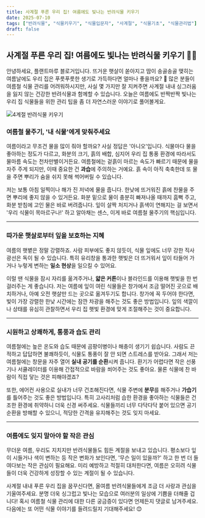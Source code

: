 ```yaml
---
title: 사계절 푸른 우리 집! 여름에도 빛나는 반려식물 키우기 
date: 2025-07-10
tags: ["반려식물", "식물키우기", "식물입문자", "사계절", "식물기초", "식물관리법"]
draft: false
---
```


## 사계절 푸른 우리 집! 여름에도 빛나는 반려식물 키우기 🌿✨

안녕하세요, 플랜트마루 블로거입니다. 뜨거운 햇살이 쏟아지고 땀이 송골송골 맺히는 여름날에도 우리 집은 푸릇푸릇한 생기로 가득하다면 얼마나 좋을까요? 🌴 많은 분들이 여름철 식물 관리를 어려워하시지만, 사실 몇 가지만 잘 지켜주면 사계절 내내 싱그러움을 잃지 않는 건강한 반려식물과 함께할 수 있습니다. 오늘은 여름에도 반짝반짝 빛나는 우리 집 식물들을 위한 관리 팁을 좀 더 자연스러운 이야기로 풀어볼게요.

![4계절 반려식물 키우기](/images/4season_plant.png)

### 여름철 물주기, '내 식물'에게 맞춰주세요

여름이라고 무조건 물을 많이 줘야 할까요? 사실 정답은 '아니오'입니다. 식물마다 물을 좋아하는 정도가 다르고, 화분의 크기, 흙의 배합, 심지어 우리 집 통풍 환경에 따라서도 물마름 속도는 천차만별이거든요. 여름철에는 겉흙이 마르는 속도가 빠르기 때문에 물을 자주 주게 되지만, 이때 중요한 건 **과습**에 주의하는 거예요. 흙 속이 아직 축축한데 또 물을 주면 뿌리가 숨을 쉬지 못해 썩어버릴 수 있습니다.

저는 보통 아침 일찍이나 해가 진 저녁에 물을 줍니다. 한낮에 뜨거워진 흙에 찬물을 주면 뿌리에 좋지 않을 수 있거든요. 화분 밑으로 물이 충분히 빠져나올 때까지 흠뻑 주고, 화분 받침에 고인 물은 바로 버려줍니다. 잎이 살짝 처지거나 흙색이 연해지는 걸 보면서 '우리 식물이 목마르구나!' 하고 알아채는 센스, 이게 바로 여름철 물주기의 핵심입니다.

---

### 따가운 햇살로부터 잎을 보호하는 지혜

여름의 햇볕은 정말 강렬하죠. 사람 피부에도 좋지 않듯이, 식물 잎에도 너무 강한 직사광선은 독이 될 수 있습니다. 특히 유리창을 통과한 햇빛은 더 뜨거워서 잎이 타들어 가거나 누렇게 변하는 **일소 현상**을 일으킬 수 있어요.

이럴 땐 식물을 잠시 자리를 옮겨주거나, **얇은 커튼**이나 블라인드를 이용해 햇빛을 한 번 걸러주는 게 좋습니다. 저는 여름에 잎이 여린 식물들은 창가에서 조금 떨어진 곳으로 배치하거나, 아예 오전 햇살만 드는 곳으로 옮겨두기도 합니다. 창가에 꼭 두어야 한다면, 빛이 가장 강렬한 한낮 시간에는 잠깐 차광을 해주는 것도 좋은 방법입니다. 잎의 색깔이나 상태를 유심히 관찰하면서 우리 집 햇빛 환경에 맞게 조절해주는 것이 중요합니다.

---

### 시원하고 상쾌하게, 통풍과 습도 관리

여름철에는 높은 온도와 습도 때문에 곰팡이병이나 해충이 생기기 쉽습니다. 사람도 끈적하고 답답하면 불쾌하듯이, 식물도 통풍이 잘 안 되면 스트레스를 받아요. 그래서 저는 여름철에는 창문을 자주 열어 **실내 공기를 순환**시켜 줍니다. 환기가 어렵다면 작은 선풍기나 서큘레이터를 이용해 간접적으로 바람을 쐬어주는 것도 좋아요. 물론 식물에 찬 바람이 직접 닿는 것은 피해야겠죠?

또한, 에어컨 사용으로 실내가 너무 건조해진다면, 식물 주변에 **분무**를 해주거나 **가습기**를 틀어주는 것도 좋은 방법입니다. 특히 고사리처럼 습한 환경을 좋아하는 식물들은 건조한 환경에 취약하니 더욱 신경 써주세요. 식물들끼리 너무 다닥다닥 붙어 있으면 공기 순환을 방해할 수 있으니, 적당한 간격을 유지해주는 것도 잊지 마세요.

---

### 여름에도 잊지 말아야 할 작은 관심

무더운 여름, 우리도 지치지만 반려식물들도 힘든 계절을 보내고 있습니다. 평소보다 잎이 시들거나 색이 변하는 등 작은 변화가 보인다면, '무슨 일이 있을까?' 하고 한 번 더 들여다보는 작은 관심이 필요해요. 미리 예방하고 적절히 대처한다면, 여름은 오히려 식물들이 더욱 건강하게 성장할 수 있는 계절이 될 수 있습니다.

사계절 내내 푸른 우리 집을 꿈꾸신다면, 올여름 반려식물들에게 조금 더 사랑과 관심을 기울여주세요. 분명 더욱 싱그럽고 빛나는 모습으로 여러분의 일상에 기쁨을 더해줄 겁니다! 혹시 여름철 식물 관리에 대한 다른 궁금증이 있다면 언제든지 댓글로 남겨주세요. 다음에는 또 어떤 식물 이야기를 들려드릴지 기대해주세요! 😊